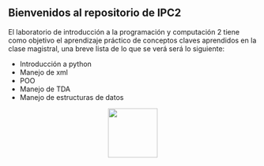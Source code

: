 ## Bienvenidos al repositorio de IPC2  

El laboratorio de introducción a la programación y computación 2 tiene como objetivo el aprendizaje práctico de conceptos claves aprendidos en la clase magistral, una breve lista de lo que se verá será lo siguiente:  
 - Introducción a python
 - Manejo de xml
 - POO
 - Manejo de TDA
 - Manejo de estructuras de datos

<p align="center">
<img src="https://user-images.githubusercontent.com/74038190/212257472-08e52665-c503-4bd9-aa20-f5a4dae769b5.gif" width="100"></p> 